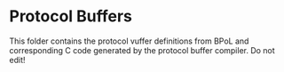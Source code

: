 # Protocol Buffers

This folder contains the protocol vuffer definitions from BPoL and corresponding C code generated by the protocol buffer compiler.
Do not edit!